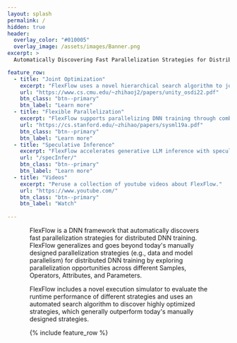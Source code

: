 ```yaml
---
layout: splash
permalink: /
hidden: true
header:
  overlay_color: "#010005"
  overlay_image: /assets/images/Banner.png
excerpt: >
  Automatically Discovering Fast Parallelization Strategies for Distributed Deep Neural Network Training<br />

feature_row:
  - title: "Joint Optimization"
    excerpt: "FlexFlow uses a novel hierarchical search algorithm to jointly optimize algebraic transformations and parallelization while maintaining scalability."
    url: "https://www.cs.cmu.edu/~zhihaoj2/papers/unity_osdi22.pdf"
    btn_class: "btn--primary"
    btn_label: "Learn more" 
  - title: "Flexible Parallelization"
    excerpt: "FlexFlow supports parallelizing DNN training through combinations of the Sample, Operator, Attribute, and Parameter dimensions."
    url: "https://cs.stanford.edu/~zhihao/papers/sysml19a.pdf"
    btn_class: "btn--primary"
    btn_label: "Learn more"
  - title: "Speculative Inference"
    excerpt: "FlexFlow accelerates generative LLM inference with speculative inference and token tree verification."
    url: "/specInfer/"
    btn_class: "btn--primary"
    btn_label: "Learn more"  
  - title: "Videos"
    excerpt: "Peruse a collection of youtube videos about FlexFlow."
    url: "https://www.youtube.com/"
    btn_class: "btn--primary"
    btn_label: "Watch" 
 
---
```


<div style="padding-right: 10%;padding-left: 10%;" >

FlexFlow is a DNN framework that automatically discovers fast parallelization strategies for distributed DNN training.
FlexFlow generalizes and goes beyond today's manually designed parallelization strategies (e.g., data and model parallelism) for distributed DNN training by exploring parallelization opportunities across different Samples, Operators, Attributes, and Parameters.

FlexFlow includes a novel execution simulator to evaluate the runtime performance of different strategies and uses an automated search algorithm to discover highly optimized strategies, which generally outperform today's manually designed strategies.

{% include feature_row %}

</div>


